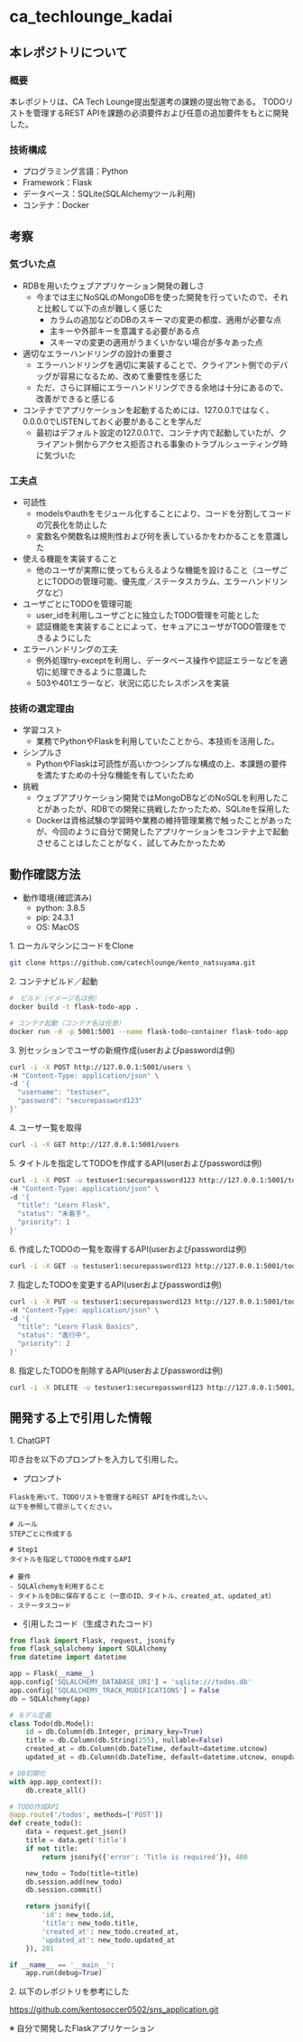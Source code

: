 # ca_techlounge_kadai

## 本レポジトリについて
### 概要
本レポジトリは、CA Tech Lounge提出型選考の課題の提出物である。
TODOリストを管理するREST APIを課題の必須要件および任意の追加要件をもとに開発した。
### 技術構成
* プログラミング言語：Python
* Framework：Flask
* データベース：SQLite(SQLAlchemyツール利用)
* コンテナ：Docker

## 考察
### 気づいた点
* RDBを用いたウェブアプリケーション開発の難しさ
   * 今までは主にNoSQLのMongoDBを使った開発を行っていたので、それと比較して以下の点が難しく感じた
      * カラムの追加などのDBのスキーマの変更の都度、適用が必要な点
      * 主キーや外部キーを意識する必要がある点
      * スキーマの変更の適用がうまくいかない場合が多々あった点
* 適切なエラーハンドリングの設計の重要さ
   * エラーハンドリングを適切に実装することで、クライアント側でのデバッグが容易になるため、改めて重要性を感じた
   * ただ、さらに詳細にエラーハンドリングできる余地は十分にあるので、改善ができると感じる
* コンテナでアプリケーションを起動するためには、127.0.0.1ではなく、0.0.0.0でLISTENしておく必要があることを学んだ
   * 最初はデフォルト設定の127.0.0.1で、コンテナ内で起動していたが、クライアント側からアクセス拒否される事象のトラブルシューティング時に気づいた

### 工夫点
* 可読性
   * modelsやauthをモジュール化することにより、コードを分割してコードの冗長化を防止した
   * 変数名や関数名は規則性および何を表しているかをわかることを意識した
* 使える機能を実装すること
   * 他のユーザが実際に使ってもらえるような機能を設けること（ユーザごとにTODOの管理可能、優先度／ステータスカラム、エラーハンドリングなど）
* ユーザごとにTODOを管理可能
   * user_idを利用しユーザごとに独立したTODO管理を可能とした
   * 認証機能を実装することによって、セキュアにユーザがTODO管理をできるようにした
* エラーハンドリングの工夫
   * 例外処理try-exceptを利用し、データベース操作や認証エラーなどを適切に処理できるように意識した
   * 503や401エラーなど、状況に応じたレスポンスを実装

### 技術の選定理由
* 学習コスト
   * 業務でPythonやFlaskを利用していたことから、本技術を活用した。
* シンプルさ
   * PythonやFlaskは可読性が高いかつシンプルな構成の上、本課題の要件を満たすための十分な機能を有していたため
* 挑戦
   * ウェブアプリケーション開発ではMongoDBなどのNoSQLを利用したことがあったが、RDBでの開発に挑戦したかったため、SQLiteを採用した
   * Dockerは資格試験の学習時や業務の維持管理業務で触ったことがあったが、今回のように自分で開発したアプリケーションをコンテナ上で起動させることはしたことがなく、試してみたかったため

## 動作確認方法
* 動作環境(確認済み)
  * python: 3.8.5
  * pip: 24.3.1
  * OS: MacOS

1\. ローカルマシンにコードをClone
```bash
git clone https://github.com/catechlounge/kento_natsuyama.git
```

2\. コンテナビルド／起動
```bash
#　ビルド（イメージ名は例）
docker build -t flask-todo-app .

# コンテナ起動（コンテナ名は任意）
docker run -d -p 5001:5001 --name flask-todo-container flask-todo-app

```

3\. 別セッションでユーザの新規作成(userおよびpasswordは例)
```bash
curl -i -X POST http://127.0.0.1:5001/users \
-H "Content-Type: application/json" \
-d '{
  "username": "testuser",
  "password": "securepassword123"
}'
```

4\. ユーザ一覧を取得
```bash
curl -i -X GET http://127.0.0.1:5001/users
```

5\. タイトルを指定してTODOを作成するAPI(userおよびpasswordは例)
```bash
curl -i -X POST -u testuser1:securepassword123 http://127.0.0.1:5001/todos/add \
-H "Content-Type: application/json" \
-d '{
  "title": "Learn Flask",
  "status": "未着手",
  "priority": 1
}'
```

6\. 作成したTODOの一覧を取得するAPI(userおよびpasswordは例)
```bash
curl -i -X GET -u testuser1:securepassword123 http://127.0.0.1:5001/todos
```

7\. 指定したTODOを変更するAPI(userおよびpasswordは例)
```bash
curl -i -X PUT -u testuser1:securepassword123 http://127.0.0.1:5001/todos/update/1 \
-H "Content-Type: application/json" \
-d '{
  "title": "Learn Flask Basics",
  "status": "進行中",
  "priority": 2
}'

```

8\. 指定したTODOを削除するAPI(userおよびpasswordは例)
```bash
curl -i -X DELETE -u testuser1:securepassword123 http://127.0.0.1:5001/todos/delete/1
```


## 開発する上で引用した情報
1\. ChatGPT

叩き台を以下のプロンプトを入力して引用した。

* プロンプト
```
Flaskを用いて、TODOリストを管理するREST APIを作成したい。
以下を参照して提示してください。

# ルール
STEPごとに作成する

# Step1
タイトルを指定してTODOを作成するAPI

# 要件
- SQLAlchemyを利用すること
- タイトルをDBに保存すること（一意のID、タイトル、created_at、updated_at）
- ステータスコード
```
* 引用したコード（生成されたコード）
```python
from flask import Flask, request, jsonify
from flask_sqlalchemy import SQLAlchemy
from datetime import datetime

app = Flask(__name__)
app.config['SQLALCHEMY_DATABASE_URI'] = 'sqlite:///todos.db'
app.config['SQLALCHEMY_TRACK_MODIFICATIONS'] = False
db = SQLAlchemy(app)

# モデル定義
class Todo(db.Model):
    id = db.Column(db.Integer, primary_key=True)
    title = db.Column(db.String(255), nullable=False)
    created_at = db.Column(db.DateTime, default=datetime.utcnow)
    updated_at = db.Column(db.DateTime, default=datetime.utcnow, onupdate=datetime.utcnow)

# DB初期化
with app.app_context():
    db.create_all()

# TODO作成API
@app.route('/todos', methods=['POST'])
def create_todo():
    data = request.get_json()
    title = data.get('title')
    if not title:
        return jsonify({'error': 'Title is required'}), 400

    new_todo = Todo(title=title)
    db.session.add(new_todo)
    db.session.commit()

    return jsonify({
        'id': new_todo.id,
        'title': new_todo.title,
        'created_at': new_todo.created_at,
        'updated_at': new_todo.updated_at
    }), 201

if __name__ == '__main__':
    app.run(debug=True)
```
2\. 以下のレポジトリを参考にした

https://github.com/kentosoccer0502/sns_application.git

※ 自分で開発したFlaskアプリケーション




